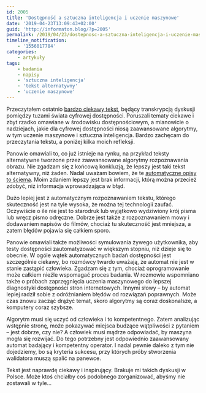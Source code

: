 ```yaml
---
id: 2005
title: 'Dostępność a sztuczna inteligencja i uczenie maszynowe'
date: '2019-04-23T13:09:43+02:00'
guid: 'http://informaton.blog/?p=2005'
permalink: /2019/04/23/dostepnosc-a-sztuczna-inteligencja-i-uczenie-maszynowe/
timeline_notification:
    - '1556017784'
categories:
    - artykuły
tags:
    - badania
    - napisy
    - 'sztuczna inteligencja'
    - 'tekst alternatywny'
    - 'uczenie maszynowe'
---
```


Przeczytałem ostatnio [bardzo ciekawy tekst](https://medium.com/myplanet-musings/making-the-web-more-accessible-using-machine-learning-8a32eaafdb3a), będący transkrypcją dyskusji pomiędzy tuzami świata cyfrowej dostępności. Poruszali tematy ciekawe i zbyt rzadko omawiane w środowisku dostępnościowym, a mianowicie o nadziejach, jakie dla cyfrowej dostępności niosą zaawansowane algorytmy, w tym uczenie maszynowe i sztuczna inteligencja. Bardzo zachęcam do przeczytania tekstu, a poniżej kilka moich refleksji.

Panowie omawiali to, co już istnieje na rynku, na przykład teksty alternatywne tworzone przez zaawansowane algorytmy rozpoznawania obrazu. Nie zgadzam się z końcową konkluzją, że lepszy jest taki tekst alternatywny, niż żaden. Nadal uważam bowiem, że te [automatyczne opisy to ściema](https://informaton.blog/2016/10/03/automatycznie-generowane-teksty-alternatywne-to-sciema/). Moim zdaniem lepszy jest brak informacji, którą można przecież zdobyć, niż informacja wprowadzająca w błąd.

Dużo lepiej jest z automatycznym rozpoznawaniem tekstu, którego skuteczność jest na tyle wysoka, że można tej technologii zaufać. Oczywiście o ile nie jest to starodruk lub wyjątkowo wydziwiony krój pisma lub wręcz pismo odręczne. Dobrze jest także z rozpoznawaniem mowy i dodawaniem napisów do filmów, chociaż tu skuteczność jest mniejsza, a zatem błędów pojawia się całkiem sporo.

Panowie omawiali także możliwości symulowania żywego użytkownika, aby testy dostępności zautomatyzować w większym stopniu, niż dzieje się to obecnie. W ogóle wątek automatycznych badań dostępności jest szczególnie ciekawy, bo rozmówcy twardo uważają, że automat nie jest w stanie zastąpić człowieka. Zgadzam się z tym, chociaż oprogramowanie może całkiem nieźle wspomagać proces badania. W rozmowie wspomniano także o próbach zaprzęgnięcia uczenia maszynowego do lepszej diagnostyki dostępności stron internetowych. Innymi słowy – by automat lepiej radził sobie z odróżnianiem błędów od rozwiązań poprawnych. Może czas znowu zacząć drążyć temat, skoro algorytmy są coraz doskonalsze, a komputery coraz szybsze.

Algorytm musi się uczyć od człowieka i to kompetentnego. Zatem analizując wstępnie stronę, może pokazywać miejsca budzące wątpliwości z pytaniem – jest dobrze, czy nie? A człowiek musi mądrze odpowiadać, by maszyna mogła się rozwijać. Do tego potrzebny jest odpowiednio zaawansowany automat badający i kompetentny operator. I nadal pewnie daleko z tym nie dojedziemy, bo są kryteria sukcesu, przy których próby stworzenia walidatora muszą spalić na panewce.

Tekst jest naprawdę ciekawy i inspirujący. Brakuje mi takich dyskusji w Polsce. Może ktoś chciałby coś podobnego zorganizować, abyśmy nie zostawali w tyle…
